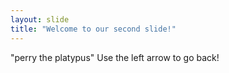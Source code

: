 ```yaml
---
layout: slide
title: "Welcome to our second slide!"
---
```

"perry the platypus"
Use the left arrow to go back!
